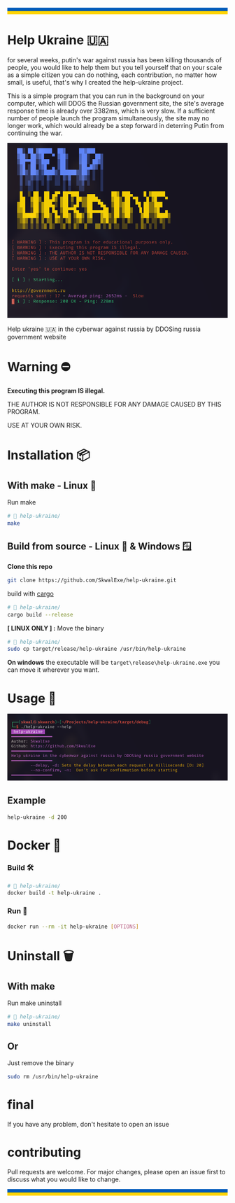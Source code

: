 <a href="https://github.com/SkwalExe#ukraine"><img src="https://raw.githubusercontent.com/SkwalExe/SkwalExe/main/ukraine.jpg" width="100%" height="15px" /></a>

# Help Ukraine 🇺🇦

for several weeks, putin's war against russia has been killing thousands of people, you would like to help them but you tell yourself that on your scale as a simple citizen you can do nothing, each contribution, no matter how small, is useful, that's why I created the help-ukraine project.

This is a simple program that you can run in the background on your computer, which will DDOS the Russian government site, the site's average response time is already over 3382ms, which is very slow. If a sufficient number of people launch the program simultaneously, the site may no longer work, which would already be a step forward in deterring Putin from continuing the war.

![](images/1.png)

Help ukraine 🇺🇦 in the cyberwar against russia
by DDOSing russia government website

# Warning ⛔

**Executing this program IS illegal.**

THE AUTHOR IS NOT RESPONSIBLE FOR ANY DAMAGE CAUSED BY THIS PROGRAM.

USE AT YOUR OWN RISK.

# Installation 📦

## With make - Linux 🐧

Run make

```bash
# 📂 help-ukraine/
make
```

## Build from source - Linux 🐧 & Windows 🪟

**Clone this repo**

```bash
git clone https://github.com/SkwalExe/help-ukraine.git
```

build with [cargo](https://doc.rust-lang.org/cargo/getting-started/installation.html)

```bash
# 📂 help-ukraine/
cargo build --release
```

**[ LINUX ONLY ] :** Move the binary

```bash
# 📂 help-ukraine/
sudo cp target/release/help-ukraine /usr/bin/help-ukraine
```

**On windows** the executable will be `target\release\help-ukraine.exe` you can move it wherever you want.

# Usage 📝

![](images/usage.png)

## Example 

```bash
help-ukraine -d 200 
```

# Docker 🐳

### Build 🛠️

```bash
# 📂 help-ukraine/
docker build -t help-ukraine .
```

### Run 🏃

```bash
docker run --rm -it help-ukraine [OPTIONS]
```

# Uninstall 🗑

## With make

Run make uninstall

```bash
# 📂 help-ukraine/
make uninstall
```

## Or

Just remove the binary

```bash
sudo rm /usr/bin/help-ukraine
```

# final

If you have any problem, don't hesitate to open an issue

# contributing

Pull requests are welcome. For major changes, please open an issue first to discuss what you would like to change.

<a href="https://github.com/SkwalExe#ukraine"><img src="https://raw.githubusercontent.com/SkwalExe/SkwalExe/main/ukraine.jpg" width="100%" height="15px" /></a>